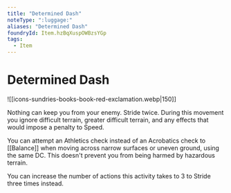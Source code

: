 ```yaml
---
title: "Determined Dash"
noteType: ":luggage:"
aliases: "Determined Dash"
foundryId: Item.hzBqXuspOWBzsYGp
tags:
  - Item
---
```


# Determined Dash
![[icons-sundries-books-book-red-exclamation.webp|150]]

Nothing can keep you from your enemy. Stride twice. During this movement you ignore difficult terrain, greater difficult terrain, and any effects that would impose a penalty to Speed.

You can attempt an Athletics check instead of an Acrobatics check to [[Balance]] when moving across narrow surfaces or uneven ground, using the same DC. This doesn't prevent you from being harmed by hazardous terrain.

You can increase the number of actions this activity takes to 3 to Stride three times instead.
